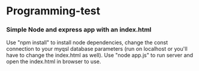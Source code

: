 # Programming-test
### Simple Node and express app with an index.html
Use "npm install" to install node dependencies, change the const connection to your myqsl database parameters (run on localhost or you'll have to change the index.html as well).
Use "node app.js" to run server and open the index.html in browser to use.
